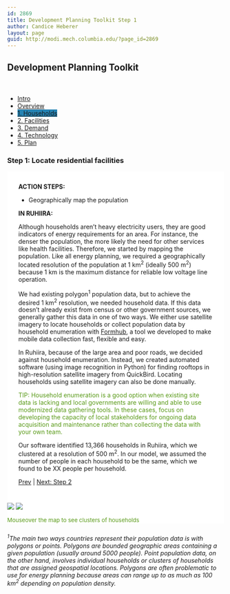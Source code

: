 ```yaml
---
id: 2869
title: Development Planning Toolkit Step 1
author: Candice Heberer
layout: page
guid: http://modi.mech.columbia.edu/?page_id=2869
---
```

 

## Development Planning Toolkit

<div class="row-fluid" style="padding-top: 20px;">
  <div class="span12 rpt-menu">
    <ul class="dptmenu">
      <li class="dptmenu">
        <a href="http://modi.mech.columbia.edu/dpt/" class="dptmenu">Intro</a>
      </li>
      <li class="dptmenu">
        <a href="http://modi.mech.columbia.edu/dev-planning-toolkit-overview" class="dptmenu">Overview</a>
      </li>
      <li class="dptmenu">
        <a href="http://modi.mech.columbia.edu/dev-planning-toolkit-step-1" class="dptmenu" style="background-color:#2483b3 !important;">1. Households</a>
      </li>
      <li class="dptmenu">
        <a href="http://modi.mech.columbia.edu/dev-planning-toolkit-step-2" class="dptmenu">2. Facilities</a>
      </li>
      <li class="dptmenu">
        <a href="http://modi.mech.columbia.edu/dev-planning-toolkit-step-3" class="dptmenu">3. Demand</a>
      </li>
      <li class="dptmenu">
        <a href="http://modi.mech.columbia.edu/dev-planning-toolkit-step-4" class="dptmenu">4. Technology</a>
      </li>
      <li class="dptmenu">
        <a href="http://modi.mech.columbia.edu/dev-planning-toolkit-step-5" class="dptmenu">5. Plan</a>
      </li>
    </ul>
  </div>
</div>

<div class="row-fluid">
  <div class="span12">
    <h3>
      Step 1: Locate residential facilities
    </h3>
  </div>
</div><div class="row-fluid" style= background-color:#FFFFFF;"> 

<div class="span4 rpt-body" style="padding: 26px; 0px; 0px; 20px;">
  <p"><strong>ACTION STEPS:</strong></p> 
  
  <ul>
    <li>
      Geographically map the population
    </li>
  </ul>
  
  <p>
    <strong>IN RUHIIRA:</strong>
  </p>
  
  <p>
    Although households aren’t heavy electricity users, they are good indicators of energy requirements for an area. For instance, the denser the population, the more likely the need for other services like health facilities. Therefore, we started by mapping the population. Like all energy planning, we required a geographically located resolution of the population at 1 km<sup>2</sup> (ideally 500 m<sup>2</sup>) because 1 km is the maximum distance for reliable low voltage line operation.
  </p>
  
  <p>
    We had existing polygon<sup>1</sup> population data, but to achieve the desired 1 km<sup>2</sup> resolution, we needed household data. If this data doesn&#8217;t already exist from census or other government sources, we generally gather this data in one of two ways. We either use satellite imagery to locate households or collect population data by household enumeration with <a href="http://formhub.org" target="blank">Formhub</a>, a tool we developed to make mobile data collection fast, flexible and easy.
  </p>
  
  <p>
    In Ruhiira, because of the large area and poor roads, we decided against household enumeration. Instead, we created automated software (using image recognition in Python) for finding rooftops in high-resolution satellite imagery from QuickBird. Locating households using satellite imagery can also be done manually.
  </p>
  
  <p style="color:#589917">
    TIP: Household enumeration is a good option when existing site data is lacking and local governments are willing and able to use modernized data gathering tools. In these cases, focus on developing the capacity of local stakeholders for ongoing data acquisition and maintenance rather than collecting the data with your own team.
  </p>
  
  <p>
    Our software identified 13,366 households in Ruhiira, which we clustered at a resolution of 500 m<sup>2</sup>. In our model, we assumed the number of people in each household to be the same, which we found to be XX people per household.
  </p>
  
  <p>
    <a href="http://modi.mech.columbia.edu/dev-planning-toolkit-overview">Prev</a> | <a href="http://modi.mech.columbia.edu/dev-planning-toolkit-step-2">Next: Step 2</a>
  </p>
</div>

<div class="span8">
  <div id="cf">
    <img class="bottom" src="http://modi.mech.columbia.edu/wp-content/uploads/2013/09/Map_Clusters.jpg" /> <img class="top" src="http://modi.mech.columbia.edu/wp-content/uploads/2013/09/Map_Rooftops.jpg" />
  </div>
  
  <p style="color:#589917; font-size:13px;">
    Mouseover the map to see clusters of households
  </p>
</div></div> 

<div class="row-fluid">
  <div class="span12 rpt-body" style="padding-top: 10px;> 
  
  <p style="color:#808080">
    <i><sup>1</sup>The main two ways countries represent their population data is with polygons or points. Polygons are bounded geographic areas containing a given population (usually around 5000 people). Point population data, on the other hand, involves individual households or clusters of households that are assigned geospatial locations. Polygons are often problematic to use for energy planning because areas can range up to as much as 100 km<sup>2</sup> depending on population density.</i>
  </p>
</div></div>